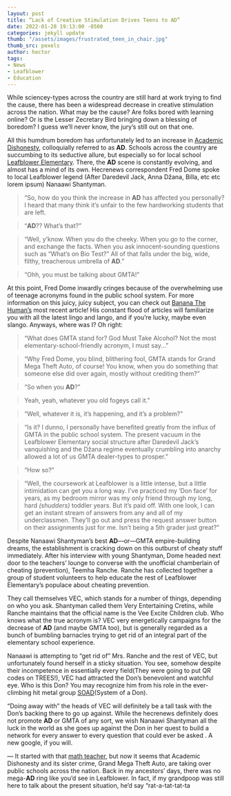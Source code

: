 ```yaml
---
layout: post
title: “Lack of Creative Stimulation Drives Teens to AD”
date: 2022-01-28 19:13:00 -0500
categories: jekyll update
thumb: "/assets/images/frustrated_teen_in_chair.jpg"
thumb_src: pexels
author: hector
tags:
- News
- Leafblower
- Education
---
```


While sciencey-types across the country are still hard at work trying to find the cause, there has been a widespread decrease in creative stimulation across the nation. What may be the cause? Are folks bored with learning online? Or is the Lesser Zecretary Bird bringing down a blessing of boredom? I guess we’ll never know, the jury’s still out on that one.

All this humdrum boredom has unfortunately led to an increase in [Academic Dishonesty](https://hecrenews.github.io/jekyll/update/2020/05/24/math-teacher-accused-of-academic-dishonestly.html), colloquially referred to as **AD**. Schools across the country are succumbing to its seductive allure, but especially so for local school [Leafblower Elementary](https://hecrenews.github.io/jekyll/update/2020/10/16/leafblower-standoff.html). There, the **AD** scene is constantly evolving, and almost has a mind of its own. Hecrenews correspondent Fred Dome spoke to local Leafblower legend (After Daredevil Jack, Anna Džana, Billa, etc etc lorem ipsum) Nanaawi Shantyman. 

 > “So, how do you think the increase in **AD** has affected you personally? I heard that many think it’s unfair to the few hardworking students that are left. 

 > “**AD**?? What’s that?”

 > “Well, y’know. When you do the cheeky. When you go to the corner, and exchange the facts. When you ask innocent-sounding questions such as “What’s on Bio Test?” All of that falls under the big, wide, filthy, treacherous umbrella of **AD**.”

 > “Ohh, you must be talking about GMTA!”

 At this point, Fred Dome inwardly cringes because of the overwhelming use of teenage acronyms found in the public school system. For more information on this juicy, juicy subject, you can check out [Banana The Human’s](https://hecrenews.github.io/authors/banana_the_human.html) most recent article! His constant flood of articles will familiarize you with all the latest lingo and lango, and if you’re lucky, maybe even slango. Anyways, where was I? Oh right:

 > “What does GMTA stand for? God Must Take Alcohol? Not the most elementary-school-friendly acronym, I must say...”

 > “Why Fred Dome, you blind, blithering fool, GMTA stands for Grand Mega Theft Auto, of course! You know, when you do something that someone else did over again, mostly without crediting them?”

 > “So when you **AD**?”

 > Yeah, yeah, whatever you old fogeys call it.”

 > “Well, whatever it is, it’s happening, and it’s a problem?”
 
 > “Is it? I dunno, I personally have benefited greatly from the influx of GMTA in the public school system. The present vacuum in the Leafblower Elementary social structure after Daredevil Jack’s vanquishing and the Džana regime eventually crumbling into anarchy allowed a lot of us GMTA dealer-types to prosper.”

> “How so?”

 > “Well, the coursework at Leafblower is a little intense, but a little intimidation can get you a long way. I’ve practiced my ‘Don face’ for years, as my bedroom mirror was my only friend through my long, hard *(shudders)* toddler years. But it’s paid off. With one look, I can get an instant stream of answers from any and all of my underclassmen. They’ll go out and press the request answer button on their assignments just for me. Isn’t being a 5th grader just great?”

 Despite Nanaawi Shantyman’s best **AD**—or—GMTA empire-building dreams, the establishment is cracking down on this outburst of cheaty stuff immediately. After his interview with young Shantyman, Dome headed next door to the teachers’ lounge to converse with the unofficial chamberlain of cheating (prevention), Teemha Ranche. Ranche has collected together a group of student volunteers to help educate the rest of Leafblower Elementary’s populace about cheating prevention. 

They call themselves VEC, which stands for a number of things, depending on who you ask. Shantyman called them Very Entertaining Cretins, while Ranche maintains that the official name is the Vee Excite Children club. Who knows what the true acronym is? VEC very energetically campaigns for the decrease of **AD** (and maybe GMTA too), but is generally regarded as a bunch of bumbling barnacles trying to get rid of an integral part of the elementary school experience. 

Nanaawi is attempting to “get rid of” Mrs. Ranche and the rest of VEC, but unfortunately found herself in a sticky situation. You see, somehow despite their incompetence in essentially every field(They were going to put QR codes on TREES!), VEC had attracted the Don’s benevolent and watchful eye. Who is this Don? You may recognize him from his role in the ever-climbing hit metal group [SOAD](https://hecrenews.github.io/jekyll/update/2021/12/23/such-beef-good-grief-armd-vs-system-of-a-don.html)(System of a Don). 

“Doing away with” the heads of VEC will definitely be a tall task with the Don’s backing there to go up against. While the hecrenews definitely does not promote **AD** or GMTA of any sort, we wish Nanaawi Shantyman all the luck in the world as she goes up against the Don in her quest to build a network for every answer to every question that could ever be asked . A new google, if you will. 

—
It started with that [math teacher](https://hecrenews.github.io/jekyll/update/2020/05/24/math-teacher-accused-of-academic-dishonestly.html), but now it seems that Academic Dishonesty and its sister crime, Grand Mega Theft Auto, are taking over public schools across the nation. Back in my ancestors’ days, there was no mega-**AD** ring like you’d see in Leafblower. In fact, if my grandpoop was still here to talk about the present situation, he’d say “rat-a-tat-tat-ta
